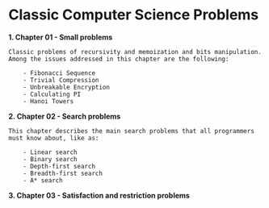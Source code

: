 # Classic Computer Science Problems

**1. Chapter 01 - Small problems**

    Classic problems of recursivity and memoization and bits manipulation.
    Among the issues addressed in this chapter are the following:
    
        - Fibonacci Sequence
        - Trivial Compression
        - Unbreakable Encryption
        - Calculating PI
        - Hanoi Towers

**2. Chapter 02 - Search problems**

    This chapter describes the main search problems that all programmers must know about, like as:

        - Linear search
        - Binary search
        - Depth-first search
        - Breadth-first search
        - A* search

**3. Chapter 03 - Satisfaction and restriction problems**
